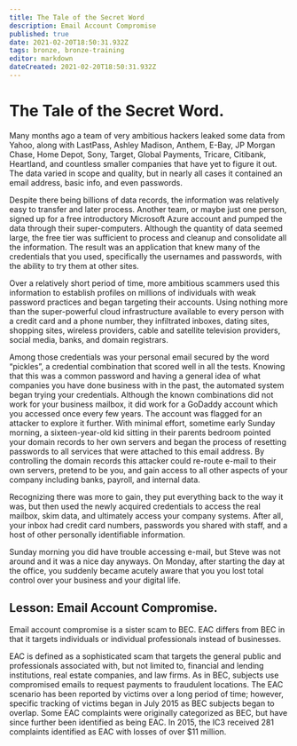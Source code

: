 ```yaml
---
title: The Tale of the Secret Word
description: Email Account Compromise
published: true
date: 2021-02-20T18:50:31.932Z
tags: bronze, bronze-training
editor: markdown
dateCreated: 2021-02-20T18:50:31.932Z
---
```


# The Tale of the Secret Word.

Many months ago a team of very ambitious hackers leaked some data from Yahoo, along with LastPass, Ashley Madison, Anthem, E-Bay, JP Morgan Chase, Home Depot, Sony, Target, Global Payments, Tricare, Citibank, Heartland, and countless smaller companies that have yet to figure it out. The data varied in scope and quality, but in nearly all cases it contained an email address, basic info, and even passwords.

Despite there being billions of data records, the information was relatively easy to transfer and later process. Another team, or maybe just one person, signed up for a free introductory Microsoft Azure account and pumped the data through their super-computers. Although the quantity of data seemed large, the free tier was sufficient to process and cleanup and consolidate all the information. The result was an application that knew many of the credentials that you used, specifically the usernames and passwords, with the ability to try them at other sites.

Over a relatively short period of time, more ambitious scammers used this information to establish profiles on millions of individuals with weak password practices and began targeting their accounts.
Using nothing more than the super-powerful cloud infrastructure available to every person with a credit card and a phone number, they infiltrated inboxes, dating sites, shopping sites, wireless providers, cable and satellite television providers, social media, banks, and domain registrars.

Among those credentials was your personal email secured by the word “pickles”, a credential combination that scored well in all the tests. Knowing that this was a common password and having a general idea of what companies you have done business with in the past, the automated system began trying your credentials.
Although the known combinations did not work for your business mailbox, it did work for a GoDaddy account which you accessed once every few years. The account was flagged for an attacker to explore it further.
With minimal effort, sometime early Sunday morning, a sixteen-year-old kid sitting in their parents bedroom pointed your domain records to her own servers and began the process of resetting passwords to all services that were attached to this email address. By controlling the domain records this attacker could re-route e-mail to their own servers, pretend to be you, and gain access to all other aspects of your company including banks, payroll, and internal data.

Recognizing there was more to gain, they put everything back to the way it was, but then used the newly acquired credentials to access the real mailbox, skim data, and ultimately access your company systems. After all, your inbox had credit card numbers, passwords you shared with staff, and a host of other personally identifiable information.

Sunday morning you did have trouble accessing e-mail, but Steve was not around and it was a nice day anyways. On Monday, after starting the day at the office, you suddenly became acutely aware that you you lost total control over your business and your digital life.

## Lesson: Email Account Compromise.

Email account compromise is a sister scam to BEC. EAC differs from BEC in that it targets individuals or individual professionals instead of businesses.

EAC is defined as a sophisticated scam that targets the general public and professionals associated with, but not limited to, financial and lending institutions, real estate companies, and law firms. As in BEC, subjects use compromised emails to request payments to fraudulent locations. The EAC scenario has been reported by victims over a long period of time; however, specific tracking of victims began in July 2015 as BEC subjects began to overlap. Some EAC complaints were originally categorized as BEC, but have since further been identified as being EAC. In 2015, the IC3 received 281 complaints identified as EAC with losses of over $11 million.